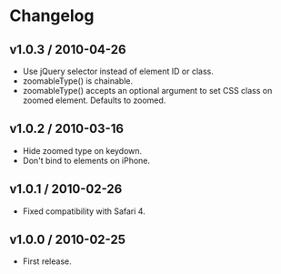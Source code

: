 # Changelog 

## v1.0.3 / 2010-04-26
  * Use jQuery selector instead of element ID or class.
  * zoomableType() is chainable.
  * zoomableType() accepts an optional argument to set CSS
    class on zoomed element. Defaults to zoomed.

## v1.0.2 / 2010-03-16
  * Hide zoomed type on keydown.
  * Don't bind to elements on iPhone.

## v1.0.1 / 2010-02-26
  * Fixed compatibility with Safari 4.

## v1.0.0 / 2010-02-25
  * First release.

